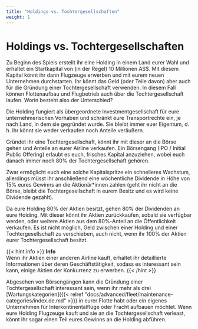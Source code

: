 ```yaml
---
title: "Holdings vs. Tochtergesellschaften"
weight: 1
---
```


# Holdings vs. Tochtergesellschaften

Zu Beginn des Spiels erstellt ihr eine Holding in einem Land eurer Wahl und erhaltet ein Startkapital von (in der Regel) 10 Millionen AS$. Mit diesem Kapital könnt ihr dann Flugzeuge erwerben und mit eurem neuen Unternehmen durchstarten. Ihr könnt das Geld (oder Teile davon) aber auch für die Gründung einer Tochtergesellschaft verwenden. In diesem Fall können Flottenaufbau und Flugbetrieb auch über die Tochtergesellschaft laufen. Worin besteht also der Unterschied?

Die Holding fungiert als übergeordnete Investmentgesellschaft für eure unternehmerischen Vorhaben und schränkt eure Transportrechte ein, je nach Land, in dem sie gegründet wurde. Sie bleibt immer euer Eigentum, d. h. ihr könnt sie weder verkaufen noch Anteile veräußern.

Gründet ihr eine Tochtergesellschaft, könnt ihr mit dieser an die Börse gehen und Anteile an eurer Airline verkaufen. Ein Börsengang (IPO / Initial Public Offering) erlaubt es euch, frisches Kapital anzuziehen, wobei euch danach immer noch 80% der Tochtergesellschaft gehören.

Zwar ermöglicht euch eine solche Kapitalspritze ein schnelleres Wachstum, allerdings müsst ihr anschließend eine wöchentliche Dividende in Höhe von 15% eures Gewinns an die Aktionär*innen zahlen (geht ihr nicht an die Börse, bleibt die Tochtergesellschaft in eurem Besitz und es wird keine Dividende gezahlt).

Da eure Holding 80% der Aktien besitzt, gehen 80% der Dividenden an eure Holding. Mit dieser könnt ihr Aktien zurückkaufen, sobald sie verfügbar werden, oder weitere Aktien aus dem 80%-Anteil an die Öffentlichkeit verkaufen. Es ist nicht möglich, Geld zwischen einer Holding und einer Tochtergesellschaft zu verschieben, auch nicht, wenn ihr 100% der Aktien eurer Tochtergesellschaft besitzt.

{{< hint info >}}
**Info**  
Wenn ihr Aktien einer anderen Airline kauft, erhaltet ihr detaillierte Informationen über deren Geschäftstätigkeit, sodass es interessant sein kann, einige Aktien der Konkurrenz zu erwerben.
{{< /hint >}}

Abgesehen von Börsengängen kann die Gründung einer Tochtergesellschaft interessant sein, wenn ihr mehr als drei [Wartungskategorien]({{< relref "docs/advanced/fleet/maintenance-categories/index.de.md" >}}) in eurer Flotte habt oder ein eigenes Unternehmen für Interkontinentalflüge oder Fracht aufbauen möchtet. Wenn eure Holding Flugzeuge kauft und sie an die Tochtergesellschaft verleast, könnt ihr sogar einen Teil eures Gewinns an die Holding abführen.
